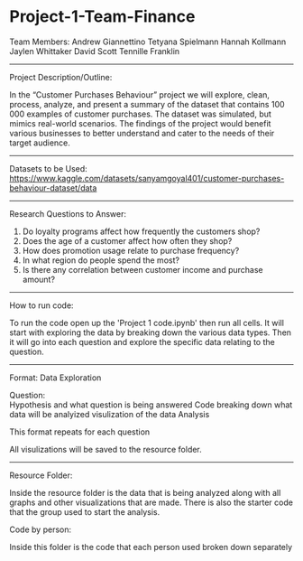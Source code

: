 # Project-1-Team-Finance
Team Members:
Andrew Giannettino
Tetyana Spielmann
Hannah Kollmann 
Jaylen Whittaker
David Scott 
Tennille Franklin
************************

Project Description/Outline:

In the “Customer Purchases Behaviour” project we will explore, clean, process, analyze, and present a summary of the dataset that contains 100 000 examples of customer purchases. The dataset was simulated, but mimics real-world scenarios. The findings of the project would benefit various businesses to better understand and cater to the needs of their target audience. 
****
Datasets to be Used: https://www.kaggle.com/datasets/sanyamgoyal401/customer-purchases-behaviour-dataset/data

***
Research Questions to Answer:
1. Do loyalty programs affect how frequently the customers shop? 
2. Does the age of a customer affect how often they shop?
3. How does promotion usage relate to purchase frequency?
4. In what region do people spend the most?
5. Is there any correlation between customer income and purchase amount?

****
How to run code:

To run the code open up the 'Project 1 code.ipynb' then run all cells.
It will start with exploring the data by breaking down the various data types.
Then it will go into each question and explore the specific data relating to the question.

****

Format:
Data Exploration

Question:  
    Hypothesis and what question is being answered
    Code breaking down what data will be analyized 
    visulization of the data 
    Analysis

This format repeats for each question 

All visulizations will be saved to the resource folder.

****

Resource Folder:

Inside the resource folder is the data that is being analyzed along with all graphs and other visualizations that are made.
There is also the starter code that the group used to start the analysis.


Code by person:

Inside this folder is the code that each person used broken down separately 

    
